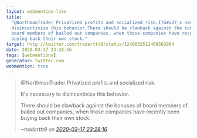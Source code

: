 ```yaml
---
layout: webmention-like
title:
  "@NorthmanTrader Privatized profits and socialized risk.It&#x27;s necessary to
  disincentivize this behavior.There should be clawback against the bonuses of
  board members of bailed out companies, when those companies have recently been
  buying back their own stock."
target: http://twitter.com/traderttt9/status/1240032511469563904
date: 2020-03-17 23:28:16
tags: [webmentions]
generator: twitter.com
webmention: true
---
```


<blockquote class="external-citation">
  <p>
    @NorthmanTrader Privatized profits and socialized risk.

It&#x27;s necessary to disincentivize this behavior.

There should be clawback against the bonuses of board members of bailed out
companies, when those companies have recently been buying back their own stock.

  </p>
  <cite>‒<span class="p-author p-name">traderttt9</span>
    on
    <a href="http://twitter.com/traderttt9/status/1240032511469563904" rel="external nofollow" target="_blank">2020-03-17 23:28:16</a>
  </cite>
</blockquote>
